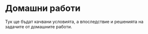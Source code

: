 # Домашни работи

Тук ще бъдат качвани условията, а впоследствие и решенията на задачите от домашните работи.